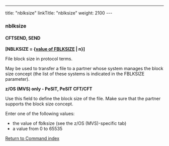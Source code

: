 ---
title: "nblksize"
linkTitle: "nblksize"
weight: 2100
---<span id="nblksize"></span>

### nblksize

#### CFTSEND, SEND

**[NBLKSIZE = {<u>value of FBLKSIZE</u>
&#124; n}]**

File block size in protocol terms.

May be used to transfer a file to a partner whose system manages the
block size concept (the list of these systems is indicated in the FBLKSIZE
parameter).

****z/OS (MVS) only - PeSIT, PeSIT CFT/CFT****

Use this field to define the block size of the file. Make sure that
the partner supports the block size concept.

Enter one of the following values:

* the
    value of fblksize (see the z/OS (MVS)-specific
    tab)
* a value from 0 to 65535

[Return to Command index](../../)
